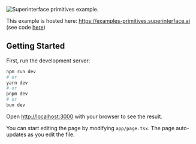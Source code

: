![Superinterface primitives example.](https://raw.githubusercontent.com/supercorp-ai/superinterface/main/examples/reset-thread/src/app/opengraph-image.png)

This example is hosted here: https://examples-primitives.superinterface.ai (see code [here](https://github.com/supercorp-ai/superinterface/tree/main/examples/primitives))

## Getting Started

First, run the development server:

```bash
npm run dev
# or
yarn dev
# or
pnpm dev
# or
bun dev
```

Open [http://localhost:3000](http://localhost:3000) with your browser to see the result.

You can start editing the page by modifying `app/page.tsx`. The page auto-updates as you edit the file.
